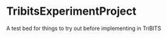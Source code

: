 TribitsExperimentProject
========================

A test bed for things to try out before implementing in TriBITS
